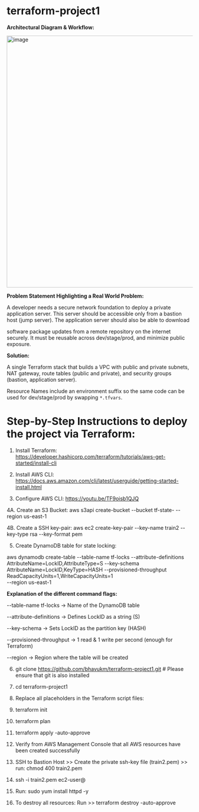 # terraform-project1

**Architectural Diagram & Workflow:**

<img width="1023" height="680" alt="image" src="https://github.com/user-attachments/assets/54344869-49ad-469d-8070-f36aabdfb859" />

**Problem Statement Highlighting a Real World Problem:**

A developer needs a secure network foundation to deploy a private application server. This server should be accessible only from a bastion host (jump server). The application server should also be able to download

software package updates from a remote repository on the internet securely. It must be reusable across dev/stage/prod, and minimize public exposure.

**Solution:**

A single Terraform stack that builds a VPC with public and private subnets, NAT gateway, route tables (public and private), and security groups (bastion, application server).

Resource Names include an environment suffix so the same code can be used for dev/stage/prod by swapping `*.tfvars`.

# Step-by-Step Instructions to deploy the project via Terraform:

1. Install Terraform: https://developer.hashicorp.com/terraform/tutorials/aws-get-started/install-cli

2. Install AWS CLI: https://docs.aws.amazon.com/cli/latest/userguide/getting-started-install.html

3. Configure AWS CLI: https://youtu.be/TF9oisb1QJQ

4A. Create an S3 Bucket: aws s3api create-bucket --bucket tf-state-<some-random-text> --region us-east-1

4B. Create a SSH key-pair: aws ec2 create-key-pair --key-name train2 --key-type rsa --key-format pem

5. Create DynamoDB table for state locking:

aws dynamodb create-table --table-name tf-locks --attribute-definitions AttributeName=LockID,AttributeType=S --key-schema AttributeName=LockID,KeyType=HASH --provisioned-throughput ReadCapacityUnits=1,WriteCapacityUnits=1 \
--region us-east-1

**Explanation of the different command flags:**

--table-name tf-locks → Name of the DynamoDB table

--attribute-definitions → Defines LockID as a string (S)

--key-schema → Sets LockID as the partition key (HASH)

--provisioned-throughput → 1 read & 1 write per second (enough for Terraform)

--region → Region where the table will be created

6. git clone https://github.com/bhavukm/terraform-project1.git  # Please ensure that git is also installed

7. cd terraform-project1

8. Replace all placeholders in the Terraform script files:

9. terraform init

10. terraform plan

11. terraform apply -auto-approve

12. Verify from AWS Management Console that all AWS resources have been created successfully

13. SSH to Bastion Host >> Create the private ssh-key file (train2.pem) >> run: chmod 400 train2.pem

14. ssh -i train2.pem ec2-user@<private-ip-of-app-server>

15. Run: sudo yum install httpd -y

16. To destroy all resources: Run >> terraform destroy -auto-approve

